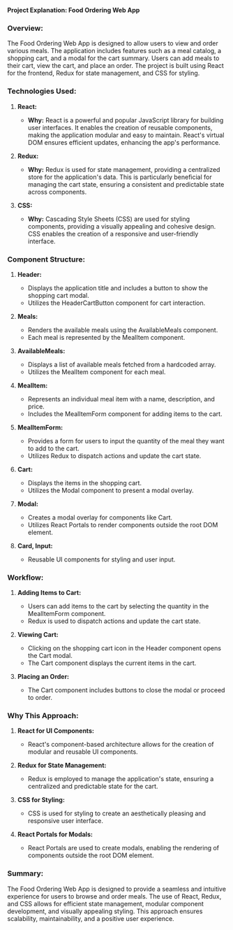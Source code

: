 **Project Explanation: Food Ordering Web App**

### Overview:

The Food Ordering Web App is designed to allow users to view and order various meals. The application includes features such as a meal catalog, a shopping cart, and a modal for the cart summary. Users can add meals to their cart, view the cart, and place an order. The project is built using React for the frontend, Redux for state management, and CSS for styling.

### Technologies Used:

1. **React:**
   - **Why:** React is a powerful and popular JavaScript library for building user interfaces. It enables the creation of reusable components, making the application modular and easy to maintain. React's virtual DOM ensures efficient updates, enhancing the app's performance.

2. **Redux:**
   - **Why:** Redux is used for state management, providing a centralized store for the application's data. This is particularly beneficial for managing the cart state, ensuring a consistent and predictable state across components.

3. **CSS:**
   - **Why:** Cascading Style Sheets (CSS) are used for styling components, providing a visually appealing and cohesive design. CSS enables the creation of a responsive and user-friendly interface.

### Component Structure:

1. **Header:**
   - Displays the application title and includes a button to show the shopping cart modal.
   - Utilizes the HeaderCartButton component for cart interaction.

2. **Meals:**
   - Renders the available meals using the AvailableMeals component.
   - Each meal is represented by the MealItem component.

3. **AvailableMeals:**
   - Displays a list of available meals fetched from a hardcoded array.
   - Utilizes the MealItem component for each meal.

4. **MealItem:**
   - Represents an individual meal item with a name, description, and price.
   - Includes the MealItemForm component for adding items to the cart.

5. **MealItemForm:**
   - Provides a form for users to input the quantity of the meal they want to add to the cart.
   - Utilizes Redux to dispatch actions and update the cart state.

6. **Cart:**
   - Displays the items in the shopping cart.
   - Utilizes the Modal component to present a modal overlay.

7. **Modal:**
   - Creates a modal overlay for components like Cart.
   - Utilizes React Portals to render components outside the root DOM element.

8. **Card, Input:**
   - Reusable UI components for styling and user input.

### Workflow:

1. **Adding Items to Cart:**
   - Users can add items to the cart by selecting the quantity in the MealItemForm component.
   - Redux is used to dispatch actions and update the cart state.

2. **Viewing Cart:**
   - Clicking on the shopping cart icon in the Header component opens the Cart modal.
   - The Cart component displays the current items in the cart.

3. **Placing an Order:**
   - The Cart component includes buttons to close the modal or proceed to order.

### Why This Approach:

1. **React for UI Components:**
   - React's component-based architecture allows for the creation of modular and reusable UI components.

2. **Redux for State Management:**
   - Redux is employed to manage the application's state, ensuring a centralized and predictable state for the cart.

3. **CSS for Styling:**
   - CSS is used for styling to create an aesthetically pleasing and responsive user interface.

4. **React Portals for Modals:**
   - React Portals are used to create modals, enabling the rendering of components outside the root DOM element.

### Summary:

The Food Ordering Web App is designed to provide a seamless and intuitive experience for users to browse and order meals. The use of React, Redux, and CSS allows for efficient state management, modular component development, and visually appealing styling. This approach ensures scalability, maintainability, and a positive user experience.